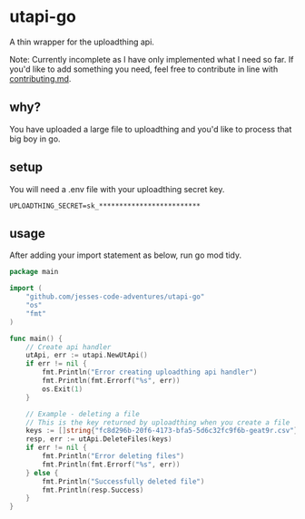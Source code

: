 # utapi-go

A thin wrapper for the uploadthing api.

Note: Currently incomplete as I have only implemented what I need so far. If you'd like to add something you need, feel free to contribute in line with [contributing.md](contributing.md).


## why?

You have uploaded a large file to uploadthing and you'd like to process that big boy in go.

## setup

You will need a .env file with your uploadthing secret key.

```.env
UPLOADTHING_SECRET=sk_*************************
```

## usage

After adding your import statement as below, run go mod tidy.

```go
package main

import (
    "github.com/jesses-code-adventures/utapi-go"
    "os"
    "fmt"
)

func main() {
    // Create api handler
    utApi, err := utapi.NewUtApi()
    if err != nil {
        fmt.Println("Error creating uploadthing api handler")
        fmt.Println(fmt.Errorf("%s", err))
        os.Exit(1)
    }

    // Example - deleting a file
    // This is the key returned by uploadthing when you create a file
    keys := []string{"fc8d296b-20f6-4173-bfa5-5d6c32fc9f6b-geat9r.csv"}
	resp, err := utApi.DeleteFiles(keys)
	if err != nil {
		fmt.Println("Error deleting files")
		fmt.Println(fmt.Errorf("%s", err))
	} else {
		fmt.Println("Successfully deleted file")
		fmt.Println(resp.Success)
	}
}
```

